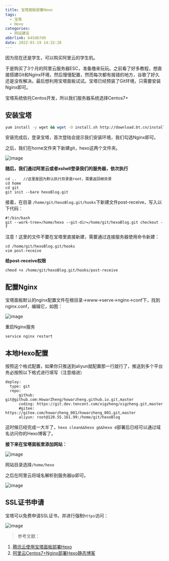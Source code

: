 ```yaml
---
title: 宝塔面板部署Hexo
tags:
  - 宝塔
  - Hexo
categories:
  - 网站建设
abbrlink: b45d67d9
date: 2022-01-19 14:32:26
---
```

因为现在还是学生，可以购买阿里云的学生机。

于是购买了3个月的阿里云服务器ESC，准备撸来玩玩。之前看了好多教程，想直接搭建Git和Nginx环境，然后慢慢配置，然而每次都有报错的地方，谷歌了好久还是没有解决。最后想利用宝塔面板试试。宝塔已经预装了Git环境，只需要安装Nginx即可。

<!-- more -->





宝塔系统依托Centos开发，所以我们服务器系统选择Centos7+

## 安装宝塔

```bash
yum install -y wget && wget -O install.sh http://download.bt.cn/install/install_6.0.sh && sh install.sh
```

安装完成后，登录宝塔，首次登陆会提示我们安装环境，我们勾选Nginx即可。

之后，我们在home文件夹下新建git，hexo这两个文件夹。



![image](https://vip2.loli.io/2022/01/27/c9u8DNSefF1Wsj2.jpg)                                

**随后，我们通过阿里云或者xshell登录我们的服务器，依次执行**

```
cd ..   //这里是因为默认执行目录是root，需要返回根目录
cd home
cd git
git init --bare hexoBlog.git
```

接着，在目录 `/home/git/hexoBlog.git/hooks`下新建文件post-receive，写入以下代码：

```
#!/bin/bash
git --work-tree=/home/hexo --git-dir=/home/git/hexoBlog.git checkout -f
```

注意！这里的文件不要在宝塔里直接新建，需要通过连接服务器使用命令新建：

```
cd /home/git/hexoBlog.git/hooks  
vim post-receive
```

**给post-receive权限**

```
chmod +x /home/git/hexoBlog.git/hooks/post-receive
```

## 配置Nginx

宝塔面板默认的nginx配置文件在根目录->www->serve->nginx->conf下，找到nginx.conf，编辑它，如图：

![image](https://vip2.loli.io/2022/01/27/xd2zNkWqCjwSZU8.jpg)

重启Nginx服务

```
service nginx restart
```

## 本地Hexo配置

按照这个格式配置，如果你只推送到aliyun就配置那一行就行了，推送到多个平台务必按照以下格式进行填写（注意缩进）

```
deploy:
  type: git
  repo:
      github: git@github.com:HowarZheng/howarzheng.github.io.git,master
      coding: https://git.dev.tencent.com/xigzheng/xigzheng.git,master
      #gitee: https://gitee.com/howarzheng_001/howarzheng_001.git,master
      aliyun: root@120.55.161.99:/home/git/hexoBlog
```

这时候已经完成一大半了，`hexo clean&&hexo g&&hexo d`部署后已经可以通过域名访问你的Hexo博客了。

**接下来在宝塔面板里添加网站：**

![image](https://vip1.loli.io/2022/01/27/qDV3ekwMTG6A1jn.jpg)



网站目录选择`/home/hexo`

之后在阿里云将域名解析到服务器ip即可。

![image](https://vip1.loli.io/2022/01/27/9oBmZsSu8iAbXcD.jpg)

## SSL证书申请

宝塔可以免费申请SSL证书，并进行强制`https`访问：

![image](https://vip2.loli.io/2022/01/27/wct4FXZaD6krbEO.jpg)



> 参考文献：

1. [腾讯云使用宝塔面板部署Hexo](https://www.leaflag.cn/2019/02/22/腾讯云部署Hexo/#正式开始！配置Git！)
2. [阿里云Centos7+Nginx部署Hexo静态博客](https://www.jianshu.com/p/0f9dfa9c141b)
